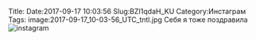 Title:
Date:2017-09-17 10:03:56
Slug:BZI1qdaH_KU
Category:Инстаграм
Tags:
image:2017-09-17_10-03-56_UTC_tntl.jpg
Себя я тоже поздравила
![instagram]({attach}images/2017-09-17_10-03-56_UTC.jpg)
